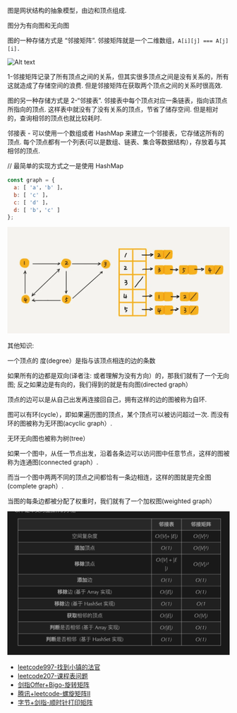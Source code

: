 图是网状结构的抽象模型，由边和顶点组成. 

图分为有向图和无向图

图的一种存储方式是 “邻接矩阵”. 邻接矩阵就是一个二维数组，`A[i][j] === A[j][i]. `

![Alt text](../images/图.png)

1-邻接矩阵记录了所有顶点之间的关系，但其实很多顶点之间是没有关系的，所有这就造成了存储空间的浪费. 但是邻接矩阵在获取两个顶点之间的关系时很高效. 

图的另一种存储方式是 2-“邻接表”. 邻接表中每个顶点对应一条链表，指向该顶点所指向的顶点. 这样表中就没有了没有关系的顶点，节省了储存空间. 但是相对的，查询相邻的顶点也就比较耗时. 

邻接表 - 可以使用一个数组或者 HashMap 来建立一个邻接表，它存储这所有的顶点. 每个顶点都有一个列表(可以是数组、链表、集合等数据结构），存放着与其相邻的顶点. 

//  最简单的实现方式之一是使用 HashMap
```js
const graph = {
  a: [ 'a'，'b' ]，
  b: [ 'c' ]，
  c: [ 'd' ]，
  d: [ 'b'，'c' ]
};
```

![Alt text](../images/邻接表.png)

其他知识: 

一个顶点的 度(degree）是指与该顶点相连的边的条数

如果所有的边都是双向(译者注: 或者理解为没有方向）的，那我们就有了一个无向图; 反之如果边是有向的，我们得到的就是有向图(directed graph）

顶点的边可以是从自己出发再连接回自己，拥有这样的边的图被称为自环. 

图可以有环(cycle），即如果遍历图的顶点，某个顶点可以被访问超过一次. 而没有环的图被称为无环图(acyclic graph）. 

无环无向图也被称为树(tree）

如果一个图中，从任一节点出发，沿着各条边可以访问图中任意节点，这样的图被称为连通图(connected graph）. 

而当一个图中两两不同的顶点之间都恰有一条边相连，这样的图就是完全图(complete graph）. 

当图的每条边都被分配了权重时，我们就有了一个加权图(weighted graph）

![Alt text](../images/图小结.png)


- [leetcode997-找到小镇的法官](./图/leetcode997-找到小镇的法官.md)
- [leetcode207-课程表问题](./图/leetcode207-课程表问题.md)
- [剑指Offer+Bigo-旋转矩阵](./图/剑指Offer+Bigo-旋转矩阵.md)
- [腾讯+leetcode-螺旋矩阵II](./图/腾讯+leetcode-螺旋矩阵II.md)
- [字节+剑指-顺时针打印矩阵](./数组/字节+剑指-顺时针打印矩阵)
